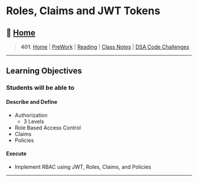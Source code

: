 # Roles, Claims and JWT Tokens

## 🏡 [**Home**](https://mistidinzy.github.io/ReadingNotes/)

> **401**: [Home](https://bit.ly/3EcMrF6)
|
[PreWork](https://bit.ly/3jzkAa1)
|
[Reading](https://bit.ly/3b8DLDc)
|
[Class Notes](https://bit.ly/3Eglbpb)
|
[DSA Code Challenges](https://bit.ly/3GjNoNG)
>

---

## Learning Objectives

### Students will be able to

#### Describe and Define

- Authorization
  - 3 Levels
- Role Based Access Control
- Claims
- Policies

#### Execute

- Implement RBAC using JWT, Roles, Claims, and Policies

---
